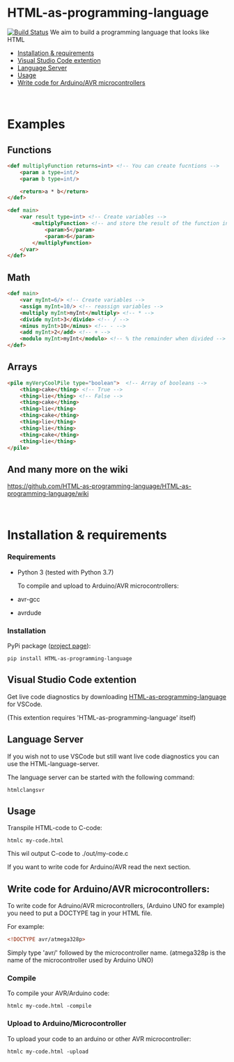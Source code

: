 # HTML-as-programming-language
[![Build Status](https://travis-ci.com/HTML-as-programming-language/HTML-as-programming-language.svg?branch=master)](https://travis-ci.com/HTML-as-programming-language/HTML-as-programming-language)
We aim to build a programming language that looks like HTML

* [Installation & requirements](#installation-&-requirements)
* [Visual Studio Code extention](#Visual-Studio-Code-extention)
* [Language Server](#Language-Server)
* [Usage](#usage)
* [Write code for Arduino/AVR microcontrollers](#Write-code-for-Arduino/AVR-microcontrollers)

<br/>

# Examples
## Functions
```html
<def multiplyFunction returns=int> <!-- You can create fucntions -->
    <param a type=int/>
    <param b type=int/>

    <return>a * b</return>
</def>

<def main>
    <var result type=int> <!-- Create variables -->
        <multiplyFunction> <!-- and store the result of the function in the variable -->
            <param>5</param>
            <param>6</param>
        </multiplyFunction>
    </var>
</def>
```

## Math
```html
<def main>
    <var myInt=6/> <!-- Create variables -->
    <assign myInt=10/> <!-- reassign variables -->
    <multiply myInt>myInt</multiply> <!-- * -->
    <divide myInt>3</divide> <!-- / -->
    <minus myInt>10</minus> <!-- - -->
    <add myInt>2</add> <!-- + -->
    <modulo myInt>myInt</modulo> <!-- % the remainder when divided -->
</def>
```

## Arrays
```html
<pile myVeryCoolPile type="boolean">  <!-- Array of booleans -->
    <thing>cake</thing> <!-- True -->
    <thing>lie</thing> <!-- False -->
    <thing>cake</thing>
    <thing>lie</thing>
    <thing>cake</thing>
    <thing>lie</thing>
    <thing>lie</thing>
    <thing>cake</thing>
    <thing>lie</thing>
</pile>
```

## And many more on the wiki
https://github.com/HTML-as-programming-language/HTML-as-programming-language/wiki

<br/>

# Installation & requirements

### Requirements
* Python 3 (tested with Python 3.7)

   To compile and upload to Arduino/AVR microcontrollers:

* avr-gcc
* avrdude


### Installation
PyPi package ([project page](https://pypi.org/project/HTML-as-programming-language/)):
```
pip install HTML-as-programming-language
```

## Visual Studio Code extention
Get live code diagnostics by downloading [HTML-as-programming-language](https://marketplace.visualstudio.com/items?itemName=HTML-as-programming-language.html-as-programming-language) for VSCode.

(This extention requires 'HTML-as-programming-language' itself)

## Language Server
If you wish not to use VSCode but still want live code diagnostics you can use the HTML-language-server.

The language server can be started with the following command:
```
htmlclangsvr
```


## Usage
Transpile HTML-code to C-code:
```
htmlc my-code.html
```
This wil output C-code to ./out/my-code.c

If you want to write code for Arduino/AVR read the next section.


## Write code for Arduino/AVR microcontrollers:

To write code for Adruino/AVR microcontrollers, (Arduino UNO for example) you need to put a DOCTYPE tag in your HTML file.

For example:
```HTML
<!DOCTYPE avr/atmega328p>
```
Simply type 'avr/' followed by the microcontroller name.
(atmega328p is the name of the microcontroller used by Arduino UNO)

### Compile
To compile your AVR/Arduino code:
```
htmlc my-code.html -compile
```

### Upload to Arduino/Microcontroller
To upload your code to an arduino or other AVR microcontroller:
```
htmlc my-code.html -upload
```
